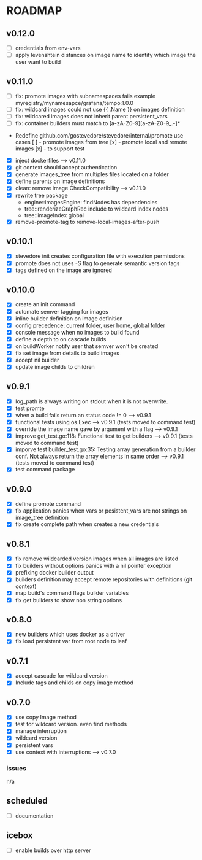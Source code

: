 # ROADMAP

## v0.12.0
- [ ] credentials from env-vars
- [ ] apply levenshtein distances on image name to identify which image the user want to build

## v0.11.0
- [ ] fix: promote images with subnamespaces fails example myregistry/mynamesapce/grafana/tempo:1.0.0
- [ ] fix: wildcard images could not use {{ .Name }} on images definition
- [ ] fix: wildcared images does not inherit parent persistent_vars
- [ ] fix: container builders must match to  [a-zA-Z0-9][a-zA-Z0-9_.-]*
- Redefine github.com/gostevedore/stevedore/internal/promote use cases
     [ ] - promote images from tree
     [x] - promote local and remote images
     [x] - to support test
- [x] inject dockerfiles --> v0.11.0
- [x] git context should accept authentication
- [x] generate images_tree from multiples files located on a folder
- [x] define parents on image definitions
- [x] clean: remove image CheckCompatibility --> v0.11.0
- [x] rewrite tree package
  - engine::imagesEngine: findNodes has dependencies
  - tree::renderizeGraphRec include to wildcard index nodes
  - tree::imageIndex global
- [x] remove-promote-tag to remove-local-images-after-push

## v0.10.1
- [x] stevedore init creates configuration file with execution permissions
- [x] promote does not uses -S flag to generate semantic version tags
- [x] tags defined on the image are ignored

## v0.10.0
- [x] create an init command
- [x] automate semver tagging for images
- [x] inline builder definition on image definition
- [x] config precedence: current folder, user home, global folder
- [x] console message when no images to build found
- [x] define a depth to on cascade builds
- [x] on buildWorker notify user that semver won't be created
- [x] fix set image from details to build images
- [x] accept nil builder
- [x] update image childs to children

## v0.9.1
- [x] log_path is always writing on stdout when it is not overwrite.
- [x] test promte
- [x] when a build fails return an status code != 0 --> v0.9.1
- [x] functional tests using os.Exec --> v0.9.1 (tests moved to command test)
- [x] override the image name gave by argument with a flag --> v0.9.1
- [x] improve get_test.go:118: Functional test to get builders --> v0.9.1 (tests moved to command test)
- [x] imporve test builder_test.go:35: Testing array generation from a builder conf. Not always return the array elements in same order --> v0.9.1 (tests moved to command test)
- [x] test command package

## v0.9.0
- [x] define promote command
- [x] fix application panics when vars or pesistent_vars are not strings on image_tree definition
- [x] fix create complete path when creates a new credentials

## v0.8.1
- [x] fix remove wildcarded version images when all images are listed  
- [x] fix builders without options panics with a nil pointer exception
- [x] prefixing docker builder output
- [x] builders definition may accept remote repositories with definitions (git context)
- [x] map build's command flags builder variables
- [x] fix get builders to show non string options

## v0.8.0
- [x] new builders which uses docker as a driver
- [x] fix load persistent var from root node to leaf

## v0.7.1
- [x] accept cascade for wildcard version
- [x] Include tags and childs on copy image method

## v0.7.0
- [x] use copy Image method
- [x] test for wildcard version. even find methods
- [x] manage interruption
- [x] wildcard version
- [x] persistent vars
- [x] use context with interruptions --> v0.7.0

### issues
n/a

## scheduled
- [ ] documentation

## icebox
- [ ] enable builds over http server

